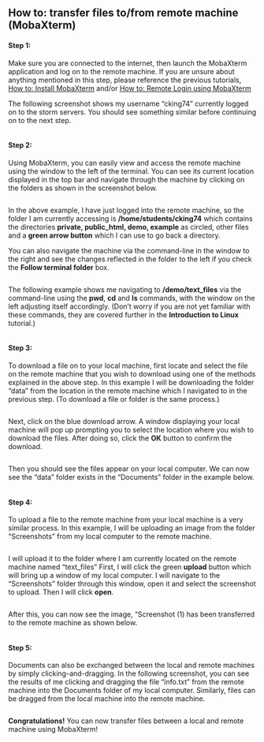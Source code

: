 ## How to: transfer files to/from remote machine (MobaXterm)

#### Step 1:  
Make sure you are connected to the internet, then launch the MobaXterm application and log on to the remote machine. If you are unsure about anything mentioned in this step, please reference the previous tutorials, [How to: Install MobaXterm](installMobaXtermWindows.md) and/or [How to: Remote Login using MobaXterm](remoteLoginMobaXtermWindows.md)  
  
The following screenshot shows my username “cking74” currently logged on to the storm servers. You should see something similar before continuing on to the next step.   
  
![]()  
  
  
#### Step 2:  
Using MobaXterm, you can easily view and access the remote machine using the window to the left of the terminal. You can see its current location displayed in the top bar and navigate through the machine by clicking on the folders as shown in the screenshot below.  
  
![]() 
  
In the above example, I have just logged into the remote machine, so the folder I am currently accessing is **/home/students/cking74** which contains the directories **private, public_html, demo, example** as circled, other files and a **green arrow button** which I can use to go back a directory.  
  
You can also navigate the machine via the command-line in the window to the right and see the changes reflected in the folder to the left if you check the **Follow terminal folder** box.   
  
![]()  
  
The following example shows me navigating to **/demo/text_files** via the command-line using the **pwd**, **cd** and **ls** commands, with the window on the left adjusting itself accordingly. (Don’t worry if you are not yet familiar with these commands, they are covered further in the **Introduction to Linux** tutorial.)   
  
![]()  
  
  
#### Step 3:  
To download a file on to your local machine, first locate and select the file on the remote machine that you wish to download using one of the methods explained in the above step. In this example I will be downloading the folder “data” from the location in the remote machine which I navigated to in the previous step. (To download a file or folder is the same process.)   
  
![]()  
  
Next, click on the blue download arrow. A window displaying your local machine will pop up prompting you to select the location where you wish to download the files. After doing so, click the **OK** button to confirm the download.  
  
![]()  
  
Then you should see the files appear on your local computer. We can now see the “data” folder exists in the “Documents” folder in the example below.   
  
![]()  
  
  
#### Step 4:  
To upload a file to the remote machine from your local machine is a very similar process.  In this example, I will be uploading an image from the folder “Screenshots” from my local computer to the remote machine.  
  
![]()  
   
I will upload it to the folder where I am currently located on the remote machine named “text_files” First, I will click the green **upload** button which will bring up a window of my local computer. I will navigate to the “Screenshots” folder through this window, open it and select the screenshot to upload. Then I will click **open**.  
  
![]()  
  
After this, you can now see the image, “Screenshot (1) has been transferred to the remote machine as shown below.   
  
![]()  
  
  
#### Step 5:  
Documents can also be exchanged between the local and remote machines by simply clicking-and-dragging.  In the following screenshot, you can see the results of me clicking and dragging the file “info.txt” from the remote machine into the Documents folder of my local computer.  Similarly, files can be dragged from the local machine into the remote machine.  
  
![]()  
  
**Congratulations!** You can now transfer files between a local and remote machine using MobaXterm! 
